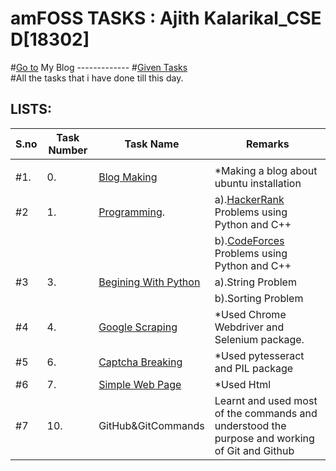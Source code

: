 # amFOSS TASKS : Ajith Kalarikal_CSE D[18302]
#[Go to](https://ajithkalarikal.wordpress.com/) My Blog     -------------   #[Given Tasks](https://docs.google.com/document/d/1JWL3YxBHTPaVITfda4wVuuT9-7xuTdDralVpbtNjVvM/edit)
\
#All the tasks that i have done till this day.
## LISTS:
| **S.no** | **Task Number** | **Task Name**             | **Remarks** |
|----------|-----------------|---------------------------|-------------|
|          |                 |                           |             |
|#1.|0.|[Blog Making](/TASK_0)|*Making a blog about ubuntu installation|
|#2|1.|[Programming](/TASK_1).|a).[HackerRank](/) Problems using Python and C++|
||||b).[CodeForces](/) Problems using Python and C++|
|#3|3.|[Begining With Python](/TASK_3)|a).String Problem
||||b).Sorting Problem
|#4|4.|[Google Scraping](/TASK_4)|*Used Chrome Webdriver and Selenium package.
|#5|6.|[Captcha Breaking](/TASK_^6)|*Used pytesseract and PIL package
|#6|7.|[Simple Web Page](/TASK_&)|*Used Html
|#7|10.|GitHub&GitCommands     | Learnt and used most of the commands and understood the purpose and working of Git and Github

